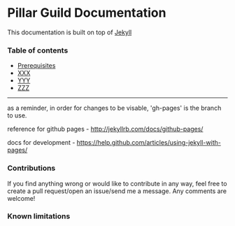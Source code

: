 # Pillar Guild Documentation 

This documentation is built on top of [Jekyll](http://jekyllrb.com/)

### Table of contents

- [Prerequisites](#prerequisites)
- [XXX](#xxx)
- [YYY](#yyy)
- [ZZZ](#zzz)

---

as a reminder, in order for changes to be visable, 'gh-pages' is the branch to use.

reference for github pages - http://jekyllrb.com/docs/github-pages/

docs for development - https://help.github.com/articles/using-jekyll-with-pages/

### Contributions

If you find anything wrong or would like to contribute in any way, feel free to create a pull request/open an issue/send me a message.  Any comments are welcome!

### Known limitations


